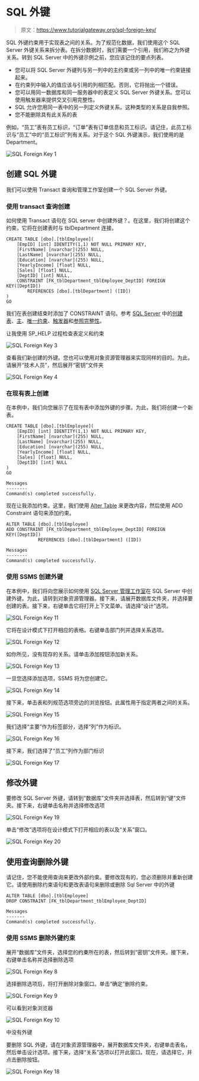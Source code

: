 # SQL 外键

> 原文：<https://www.tutorialgateway.org/sql-foreign-key/>

SQL 外键约束用于实现表之间的关系。为了规范化数据，我们使用这个 SQL Server 外键关系来拆分表。在拆分数据时，我们需要一个引用，我们称之为外键关系。转到 SQL Server 中的外键示例之前，您应该记住的要点列表。

*   您可以将 SQL Server 外键列与另一列中的主约束或另一列中的唯一约束链接起来。
*   在约束列中输入的值应该与引用的列相匹配。否则，它将抛出一个错误。
*   您可以用同一数据库和同一服务器中的表定义 SQL Server 外键关系。您可以使用触发器来提供交叉引用完整性。
*   SQL 允许您用同一表中的另一列定义外键关系。这种类型的关系是自我参照。
*   您不能删除具有此关系的表

例如，“员工”表有员工标识，“订单”表有订单信息和员工标识。请记住，此员工标识与“员工”中的“员工标识”列有关系。对于这个 SQL 外键演示，我们使用的是 Department。

![SQL Foreign Key 1](img/08c520849fa63a310e72eb81e16b350e.png)

## 创建 SQL 外键

我们可以使用 Transact 查询和管理工作室创建一个 SQL Server 外键。

### 使用 transact 查询创建

如何使用 Transact 语句在 SQL server 中创建外键？。在这里，我们将创建这个约束，它将在创建表时与 tblDepartment 连接。

```
CREATE TABLE [dbo].[tblEmployee](
	[EmpID] [int] IDENTITY(1,1) NOT NULL PRIMARY KEY,
	[FirstName] [nvarchar](255) NULL,
	[LastName] [nvarchar](255) NULL,
	[Education] [nvarchar](255) NULL,
	[YearlyIncome] [float] NULL,
	[Sales] [float] NULL,
	[DeptID] [int] NULL,
	CONSTRAINT [FK_tblDepartment_tblEmployee_DeptID] FOREIGN KEY([DeptID])
		REFERENCES [dbo].[tblDepartment] ([ID])
) 
GO
```

我们在表创建结束时添加了 CONSTRAINT 语句。参考 [SQL Server](https://www.tutorialgateway.org/sql/) 中的[创建表](https://www.tutorialgateway.org/sql-create-table/)、[主](https://www.tutorialgateway.org/sql-primary-key/)、[唯一约束](https://www.tutorialgateway.org/sql-unique-constraint/)、[触发器](https://www.tutorialgateway.org/triggers-in-sql-server/)和[参照完整性](https://www.tutorialgateway.org/referential-integrity-in-sql-server/)。

让我使用 SP_HELP 过程检查表定义和约束

![SQL Foreign Key 3](img/75d6f9047e980df6e0b0af53f3362c22.png)

查看我们新创建的外键。您也可以使用对象资源管理器来实现同样的目的。为此，请展开“技术人员”，然后展开“密钥”文件夹

![SQL Foreign Key 4](img/a2e9bffc960f200512cd075ef1102f98.png)

### 在现有表上创建

在本例中，我们向您展示了在现有表中添加外键的步骤。为此，我们将创建一个新表。

```
CREATE TABLE [dbo].[tblEmployee](
	[EmpID] [int] IDENTITY(1,1) NOT NULL PRIMARY KEY,
	[FirstName] [nvarchar](255) NULL,
	[LastName] [nvarchar](255) NULL,
	[Education] [nvarchar](255) NULL,
	[YearlyIncome] [float] NULL,
	[Sales] [float] NULL,
	[DeptID] [int] NULL
) 
GO
```

```
Messages
--------
Command(s) completed successfully.
```

现在让我添加约束。这里，我们使用 [Alter Table](https://www.tutorialgateway.org/sql-alter-table/) 来更改内容，然后使用 ADD Constraint 语句来添加约束。

```
ALTER TABLE [dbo].[tblEmployee]  
ADD CONSTRAINT [FK_tblDepartment_tblEmployee_DeptID] FOREIGN KEY([DeptID])
			REFERENCES [dbo].[tblDepartment] ([ID])
```

```
Messages
--------
Command(s) completed successfully.
```

### 使用 SSMS 创建外键

在本例中，我们将向您展示如何使用 [SQL Server 管理工作室](https://www.tutorialgateway.org/sql-server-management-studio/)在 SQL Server 中创建外键。为此，请转到对象资源管理器。接下来，请展开数据库文件夹，并选择要创建的表。接下来，右键单击它将打开上下文菜单。请选择“设计”选项。

![SQL Foreign Key 11](img/d75998a43acc09a653c218e313b723b8.png)

它将在设计模式下打开相应的表格。右键单击部门列并选择关系选项。

![SQL Foreign Key 12](img/8018cd7e2f154531a7ab4742b37ef779.png)

如你所见，没有现存的关系。请单击添加按钮添加新关系。

![SQL Foreign Key 13](img/fbecffe67430018f06135d7306968c4d.png)

一旦您选择添加选项，SSMS 将为您创建它。

![SQL Foreign Key 14](img/ac6dc123734bbf3e7300dd54bb957dd4.png)

接下来，单击表和列规范选项旁边的浏览按钮。此属性用于指定两者之间的关系。

![SQL Foreign Key 15](img/a8a63b03bf1ceb0503b3f363881353b5.png)

我们选择“主要”作为标签部分，选择“列”作为标识。

![SQL Foreign Key 16](img/606c5702613de1e0d55b1d7dbe1b4fc4.png)

接下来，我们选择了“员工”列作为部门标识

![SQL Foreign Key 17](img/b4bc72f81e68e67f1be62997433845e3.png)

## 修改外键

要修改 SQL Server 外键，请转到“数据库”文件夹并选择表，然后转到“键”文件夹。接下来，右键单击名称并选择修改选项

![SQL Foreign Key 19](img/85b1615efb40dc0e9e6e2d7053907dea.png)

单击“修改”选项将在设计模式下打开相应的表以及“关系”窗口。

![SQL Foreign Key 20](img/119948e64bd3c84a6b00071865f61a98.png)

## 使用查询删除外键

请记住，您不能使用查询来更改外部约束。要修改现有的，您必须删除并重新创建它。请使用删除约束语句和更改表语句来删除或删除 Sql Server 中的外键

```
ALTER TABLE [dbo].[tblEmployee]  
DROP CONSTRAINT [FK_tblDepartment_tblEmployee_DeptID]
```

```
Messages
-------
Command(s) completed successfully.
```

### 使用 SSMS 删除外键约束

展开“数据库”文件夹，选择您的<font color="# 000000">约束</font>所在的表，然后转到“密钥”文件夹。接下来，右键单击名称并选择删除选项

![SQL Foreign Key 8](img/bc5a7e0f0ae36b14885446705416d09c.png)

选择删除选项后，将打开删除对象窗口。单击“确定”删除约束。

![SQL Foreign Key 9](img/c04b1fb465dd630b1305bc227d9e173b.png)

可以看到对象浏览器

![SQL Foreign Key 10](img/f51021fcb0cd3c3b5ba75c5842db1af9.png)

中没有外键

要删除 SQL 外键，请在对象资源管理器中，展开数据库文件夹，右键单击表名，然后单击设计选项。接下来，选择“关系”选项以打开此窗口。现在，请选择它，并点击删除按钮。

![SQL Foreign Key 18](img/f3ce4e3e92dbe5cc75d73850f9dde522.png)